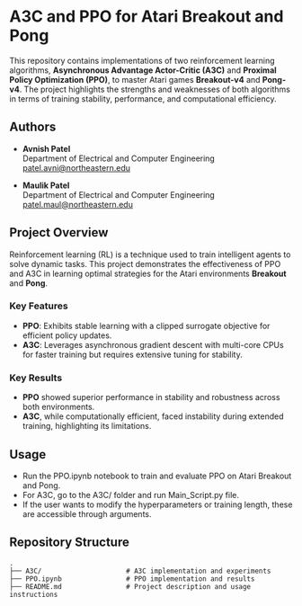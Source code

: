 # A3C and PPO for Atari Breakout and Pong

This repository contains implementations of two reinforcement learning algorithms, **Asynchronous Advantage Actor-Critic (A3C)** and **Proximal Policy Optimization (PPO)**, to master Atari games **Breakout-v4** and **Pong-v4**. The project highlights the strengths and weaknesses of both algorithms in terms of training stability, performance, and computational efficiency.

## Authors
- **Avnish Patel**  
  Department of Electrical and Computer Engineering  
  [patel.avni@northeastern.edu](mailto:patel.avni@northeastern.edu)

- **Maulik Patel**  
  Department of Electrical and Computer Engineering  
  [patel.maul@northeastern.edu](mailto:patel.maul@northeastern.edu)

## Project Overview

Reinforcement learning (RL) is a technique used to train intelligent agents to solve dynamic tasks. This project demonstrates the effectiveness of PPO and A3C in learning optimal strategies for the Atari environments **Breakout** and **Pong**.

### Key Features
- **PPO**: Exhibits stable learning with a clipped surrogate objective for efficient policy updates.  
- **A3C**: Leverages asynchronous gradient descent with multi-core CPUs for faster training but requires extensive tuning for stability.

### Key Results
- **PPO** showed superior performance in stability and robustness across both environments.
- **A3C**, while computationally efficient, faced instability during extended training, highlighting its limitations.

## Usage

- Run the PPO.ipynb notebook to train and evaluate PPO on Atari Breakout and Pong.
- For A3C, go to the A3C/ folder and run Main_Script.py file.
- If the user wants to modify the hyperparameters or training length, these are accessible through arguments.

## Repository Structure
```plaintext
.
├── A3C/                     # A3C implementation and experiments
├── PPO.ipynb                # PPO implementation and results
├── README.md                # Project description and usage instructions

